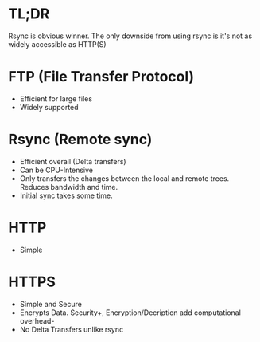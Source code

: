 # TL;DR
Rsync is obvious winner. The only downside from using rsync is it's not as widely accessible as HTTP(S)

# FTP (File Transfer Protocol)
- Efficient for large files
- Widely supported

# Rsync (Remote sync)
- Efficient overall (Delta transfers)
- Can be CPU-Intensive
- Only transfers the changes between the local and remote trees. Reduces bandwidth and time.
- Initial sync takes some time.

# HTTP
- Simple

# HTTPS
- Simple and Secure
- Encrypts Data. Security+, Encryption/Decription add computational overhead-
- No Delta Transfers unlike rsync
